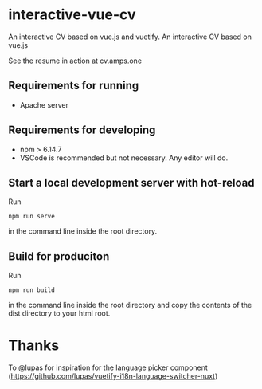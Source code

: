 # interactive-vue-cv
An interactive CV based on vue.js and vuetify.	An interactive CV based on vue.js

See the resume in action at cv.amps.one

## Requirements for running
* Apache server

## Requirements for developing
* npm > 6.14.7
* VSCode is recommended but not necessary. Any editor will do.

## Start a local development server with hot-reload
Run 

```
npm run serve
```

in the command line inside the root directory.

## Build for produciton

Run 

```
npm run build
```

in the command line inside the root directory and copy the contents of the dist directory to your html root.


# Thanks
To @lupas for inspiration for the language picker component (https://github.com/lupas/vuetify-i18n-language-switcher-nuxt)
